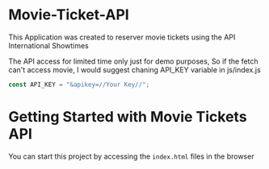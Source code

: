 # Movie-Ticket-API
This Application was created to reserver movie tickets using the API International Showtimes

The API access for limited time only just for demo purposes, So if the fetch can't access movie, I would suggest chaning API_KEY variable in js/index.js
```js
const API_KEY = "&apikey=//Your Key//";
```

# Getting Started with Movie Tickets API

You can start this project by accessing the ```index.html``` files in the browser
